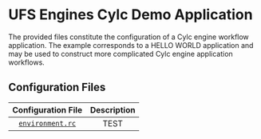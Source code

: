 # UFS Engines Cylc Demo Application

The provided files constitute the configuration of a Cylc engine
workflow application. The example corresponds to a HELLO WORLD
application and may be used to construct more complicated Cylc engine
application workflows.

## Configuration Files

<div align="center">

| Configuration File | Description |
| :-------------: | :-------------: |
| [`environment.rc`](experiment.c) | TEST |

</div>